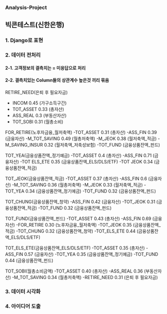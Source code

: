 ### Analysis-Project

## 빅콘테스트(신한은행)
### 1. Django로 표현
### 2. 데이터 전처리
#### 2-1. 고객정보의 결측치는 = 미응답으로 처리
#### 2-2. 결측치있는 Column들의 상관계수 높은것 끼리 묶음
RETIRE_NEED(은퇴 후 필요자금)
- INCOM 0.45 (가구소득구간)
- TOT_ASSET 0.33 (총자산)
- ASS_REAL 0.3 (부동산자산)
- TOT_SOBI 0.31 (월총소비)

FOR_RETIRE(노후자금융_월저축액)
-TOT_ASSET 0.31 (총자산)
-ASS_FIN 0.39 (금융자산)
-M_TOT_SAVING 0.49 (월총저축액)
-M_JEOK 0.38 (월저축액_적금)
-M_SAVING_INSUR 0.32 (월저축액_저축성보험)
-TOT_FUND (금융상품잔액_펀드)

TOT_YEA(금융상품잔액_정기예금)
-TOT_ASSET 0.4 (총자산)
-ASS_FIN 0.71 (금융자산)
-TOT ELS_ETE 0.35 (금융상품잔액_ELS/DLS/ETF)
-TOT JEOK 0.34 (금융상품잔액_적금)

TOT_JEOK(금융상품잔액_적금)
-TOT_ASSET 0.37 (총자산)
-ASS_FIN 0.6 (금융자산)
-M_TOT_SAVING 0.36 (월총저축액)
-M_JEOK 0.33 (월저축액_적금)
-TOT_YEA 0.34 (금융상품잔액_정기예금)
-TOT_FUND 0.32 (금융상품잔액_펀드)

TOT_CHUNG(금융상품잔액_청약)
-ASS_FIN 0.42 (금융자산)
-TOT_JEOK 0.31 (금융상품잔액_적금)
-TOT_FUND 0.32 (금융상품잔액_펀드)

TOT_FUND(금융상품잔액_펀드)
-TOT_ASSET 0.43 (총자산)
-ASS_FIN 0.69 (금융자산)
-FOR_RETIRE 0.30 (노후자금융_월저축액)
-TOT_JEOK 0.35 (금융상품잔액_적금)
-TOT_CHUNG 0.32 (금융상품잔액_청약)
-TOT_ELS_ETE 0.44 (금융상품잔액_ELS/DLS/ETF)

TOT_ELS_ETE(금융상품잔액_ELS/DLS/ETF)
-TOT_ASSET 0.35 (총자산)
-ASS_FIN 0.57 (금융자산)
-TOT_YEA 0.35 (금융상품잔액_정기예금)
-TOT_FUND 0.44 (금융상품잔액_펀드)

TOT_SOBI(월총소비금액)
-TOT_ASSET 0.40 (총자산)
-ASS_REAL 0.36 (부동산자산)
-M_TOT_SAVING 0.34 (월총저축액)
-RETIRE_NEED 0.31 (은퇴 후 필요자금)
### 3. 데이터 시각화
### 4. 아이디어 도출
